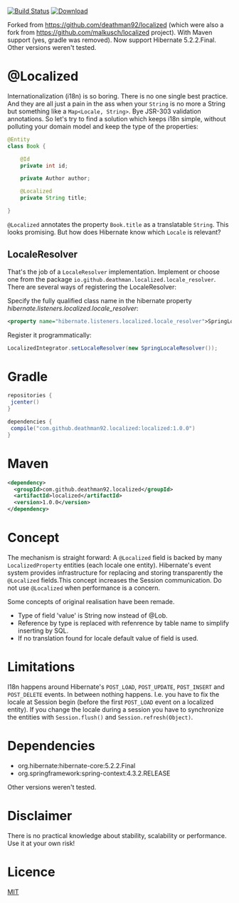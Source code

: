 [![Build Status](https://travis-ci.org/deathman92/localized.svg?branch=master)](https://travis-ci.org/deathman92/localized)
[ ![Download](https://api.bintray.com/packages/deathman92/maven-release/localized/images/download.svg) ](https://bintray.com/deathman92/maven-release/localized/_latestVersion)
 
Forked from https://github.com/deathman92/localized (which were also a fork from https://github.com/malkusch/localized project). 
With Maven support (yes, gradle was removed).
Now support Hibernate 5.2.2.Final. Other versions weren't tested.

# @Localized
Internationalization (i18n) is so boring. There is no one single best
practice. And they are all just a pain in the ass when your `String` is
no more a String but something like a `Map<Locale, String>`. Bye JSR-303
validation annotations. So let's try to find a solution which keeps i18n
simple, without polluting your domain model and keep the type of the 
properties:

```java
@Entity
class Book {

    @Id
    private int id;

    private Author author;

    @Localized
    private String title;

}
```

`@Localized` annotates the property `Book.title` as a translatable `String`.
This looks promising. But how does Hibernate know which `Locale` is relevant?

## LocaleResolver
That's the job of a `LocaleResolver` implementation. Implement or choose one
from the package `io.github.deathman.localized.locale_resolver`. There are several
ways of registering the LocaleResolver:

Specify the fully qualified class name in the hibernate property 
*hibernate.listeners.localized.locale_resolver*:
```xml
<property name="hibernate.listeners.localized.locale_resolver">SpringLocaleResolver</property>
``` 
Register it programmatically:
```java
LocalizedIntegrator.setLocaleResolver(new SpringLocaleResolver());
```

# Gradle
```groovy
repositories {
 jcenter()
}

dependencies {
 compile("com.github.deathman92.localized:localized:1.0.0")
}
```
# Maven
```xml
<dependency>
  <groupId>com.github.deathman92.localized</groupId>
  <artifactId>localized</artifactId>
  <version>1.0.0</version>
</dependency>
```

# Concept
The mechanism is straight forward: A `@Localized` field is backed by many `LocalizedProperty`
entities (each locale one entity). Hibernate's event system provides infrastructure for 
replacing and storing transparently the `@Localized` fields.This concept increases the Session 
communication. Do not use `@Localized` when performance is a concern.

Some concepts of original realisation have been remade. 
* Type of field 'value' is String now instead of @Lob.
* Reference by type is replaced with refenrence by table name to simplify inserting by SQL. 
* If no translation found for locale default value of field is used.

# Limitations
I18n happens around Hibernate's `POST_LOAD`, `POST_UPDATE`, `POST_INSERT` and `POST_DELETE`
events. In between nothing happens. I.e. you have to fix the locale at Session begin
(before the first `POST_LOAD` event on a localized entity). If you change the locale during
a session you have to synchronize the entities with `Session.flush()` and `Session.refresh(Object)`.

# Dependencies
* org.hibernate:hibernate-core:5.2.2.Final
* org.springframework:spring-context:4.3.2.RELEASE

Other versions weren't tested.

# Disclaimer
There is no practical knowledge about stability, scalability or performance.
Use it at your own risk! 

# Licence
[MIT](/LICENSE.md)
